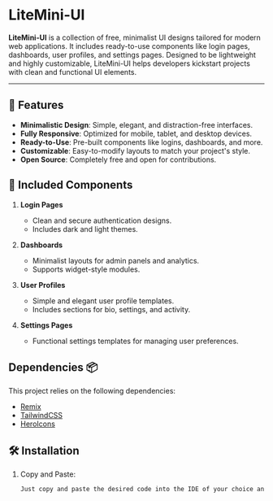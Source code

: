 # LiteMini-UI

**LiteMini-UI** is a collection of free, minimalist UI designs tailored for modern web applications. It includes ready-to-use components like login pages, dashboards, user profiles, and settings pages. Designed to be lightweight and highly customizable, LiteMini-UI helps developers kickstart projects with clean and functional UI elements.

---

## 🚀 Features

- **Minimalistic Design**: Simple, elegant, and distraction-free interfaces.
- **Fully Responsive**: Optimized for mobile, tablet, and desktop devices.
- **Ready-to-Use**: Pre-built components like logins, dashboards, and more.
- **Customizable**: Easy-to-modify layouts to match your project's style.
- **Open Source**: Completely free and open for contributions.

## 📂 Included Components

1. **Login Pages**  
   - Clean and secure authentication designs.  
   - Includes dark and light themes.  

2. **Dashboards**  
   - Minimalist layouts for admin panels and analytics.  
   - Supports widget-style modules.

3. **User Profiles**  
   - Simple and elegant user profile templates.  
   - Includes sections for bio, settings, and activity.

4. **Settings Pages**  
   - Functional settings templates for managing user preferences.

## Dependencies 📦

This project relies on the following dependencies:

- [Remix](https://remix.run/)
- [TailwindCSS](https://tailwindcss.com/)
- [HeroIcons](https://heroicons.com/)

## 🛠️ Installation

1. Copy and Paste:
   ```bash
   Just copy and paste the desired code into the IDE of your choice and youre ready to go!
